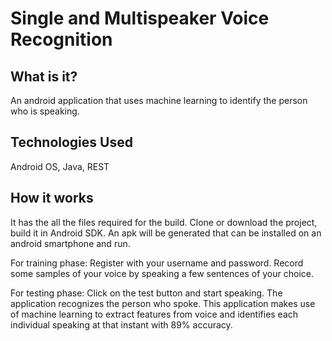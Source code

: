 # Single and Multispeaker Voice Recognition

## What is it?
An android application that uses machine learning to identify the person who is speaking.

## Technologies Used
Android OS, Java, REST

## How it works
It has the all the files required for the build.
Clone or download the project, build it in Android SDK.
An apk will be generated that can be installed on an android smartphone and run.

For training phase:
Register with your username and password.
Record some samples of your voice by speaking a few sentences of your choice.

For testing phase:
Click on the test button and start speaking. The application recognizes the person who spoke. 
This application makes use of machine learning to extract features from voice and identifies each individual speaking at that instant with 89% accuracy.

